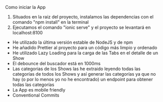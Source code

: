 
Como iniciar la App
1. Situados en la raiz del proyecto, instalamos las dependencias con el comando "npm install" en la terminal
2. Ejecutamos el comando "ionic serve" y el proyecto se levantará en localhost:8100


- He utilizado la última versión estable de NodeJS y de npm
- He añadido Prettier al proyecto para un código más limpio y ordenado
- He utilizado Lazy Loading para la carga de las Tabs en el detalle de un Show
- El debounce del buscador está en 1000ms
- Las categorias de los Shows las he extraido leyendo todas las categorías de todos los Shows y así generar las categorías ya que no hay (o por lo menos yo no he encontrado) un endpoint para obtener todas las categorías
- La App es mobile friendly
- Conventional Commits
